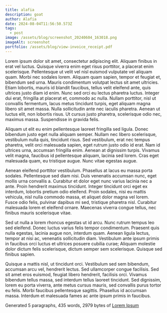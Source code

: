 ```yaml
---
title: alafia
description: goat
author: Alafia
date: 2024-08-04T11:56:50.573Z
tags:
  - post
image: /assets/blog/screenshot_20240604_163018.png
imageAlt: screenshot
portfolio: /assets/blog/view-invoice_receipt.pdf
---
```

 Lorem ipsum dolor sit amet, consectetur adipiscing elit. Aliquam finibus in erat vel luctus. Quisque viverra enim eget risus porttitor, a placerat enim scelerisque. Pellentesque ut velit vel nisl euismod vulputate vel aliquam quam. Morbi nec sodales lorem. Aliquam quam sapien, tempor et feugiat et, bibendum sed urna. Mauris condimentum volutpat lectus sit amet ultricies. Etiam lobortis, mauris id blandit faucibus, tellus velit eleifend ante, quis ultrices justo diam id enim. Nunc sed orci eu lectus pharetra luctus. Integer dui erat, fringilla at placerat et, commodo ac nulla. Nullam porttitor, nisl ut convallis fermentum, lacus metus tincidunt turpis, eget aliquam magna libero sit amet massa. Nulla sollicitudin ante nec iaculis pharetra. Aenean ut luctus elit, non lobortis risus. Ut cursus justo pharetra, scelerisque odio nec, maximus massa. Suspendisse in gravida felis.

Aliquam ut elit eu enim pellentesque laoreet fringilla sed ligula. Donec bibendum justo eget nulla aliquam semper. Nullam nec libero scelerisque, vestibulum nulla quis, tincidunt risus. Sed vestibulum, erat nec tempus pharetra, velit orci malesuada sapien, eget rutrum justo odio id erat. Nam id ultrices urna, accumsan fringilla enim. Aenean at dignissim turpis. Vivamus velit magna, faucibus id pellentesque aliquam, lacinia sed lorem. Cras eget malesuada quam, eu tristique augue. Nunc vitae egestas augue.

Aenean eleifend porttitor vestibulum. Phasellus at lacus eu massa porta sodales. Pellentesque sed diam nisi. Duis venenatis accumsan nunc, eget mollis urna convallis a. Curabitur et dolor eget nunc varius lacinia nec a ante. Proin hendrerit maximus tincidunt. Integer tincidunt orci eget ex interdum, lobortis pretium odio eleifend. Proin sodales, nisi eu mattis vehicula, nisl nulla commodo massa, et aliquet dolor magna vel lorem. Fusce odio felis, pulvinar dapibus mi sed, tristique pharetra nisl. Curabitur malesuada lorem et eleifend ornare. Maecenas viverra congue tellus, nec finibus mauris scelerisque vitae.

Sed ut nulla a lorem rhoncus egestas ut id arcu. Nunc rutrum tempus leo sed eleifend. Donec luctus varius felis tempor condimentum. Praesent quis nulla egestas, lacinia augue non, interdum quam. Aenean ligula lectus, tempor at nisi ac, venenatis sollicitudin diam. Vestibulum ante ipsum primis in faucibus orci luctus et ultrices posuere cubilia curae; Aliquam molestie dolor dictum felis scelerisque, dictum semper sem scelerisque. Quisque sed finibus sapien.

Quisque a mattis nisl, ut tincidunt orci. Vestibulum sed sem bibendum, accumsan arcu vel, hendrerit lectus. Sed ullamcorper congue facilisis. Sed sit amet eros euismod, feugiat libero hendrerit, facilisis orci. Vivamus bibendum tellus massa, sed interdum tellus laoreet tincidunt. Sed dignissim, lorem eu porta viverra, ante metus cursus mauris, sed convallis purus tortor eu felis. Morbi faucibus pellentesque sagittis. Phasellus id accumsan massa. Interdum et malesuada fames ac ante ipsum primis in faucibus.

Generated 5 paragraphs, 435 words, 2979 bytes of [Lorem Ipsum](https://www.lipsum.com/ "Lorem Ipsum")
